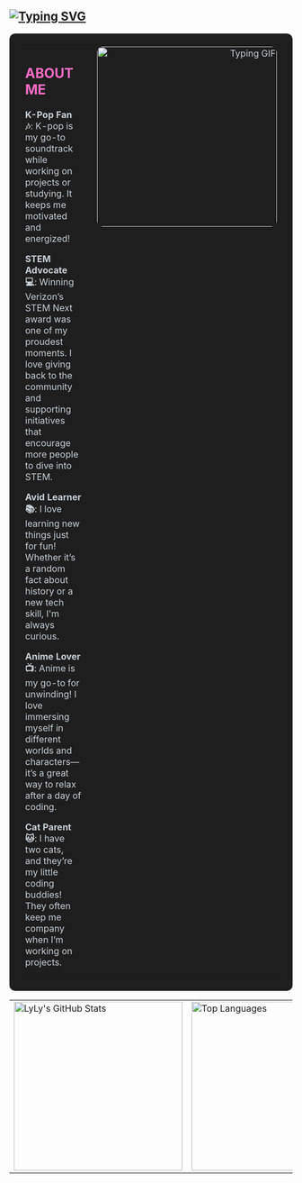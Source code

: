## [![Typing SVG](https://readme-typing-svg.demolab.com/?lines=Hi,+I'm+LyLy;Welcome+to+my+GitHub+Profile!&color=FF6EC7)](https://git.io/typing-svg)

<table style="width: 100%; background-color: #1e1e1e; color: #c9d1d9; border-radius: 10px; padding: 20px;">
  <tr>
    <td width="60%" valign="top" style="padding-right: 20px;">
      <h2 style="color: #ff6ec7;">ABOUT ME</h2>
      <p><strong>K-Pop Fan 🎶</strong>: K-pop is my go-to soundtrack while working on projects or studying. It keeps me motivated and energized!</p>
      <p><strong>STEM Advocate 💻</strong>: Winning Verizon’s STEM Next award was one of my proudest moments. I love giving back to the community and supporting initiatives that encourage more people to dive into STEM.</p>
      <p><strong>Avid Learner 📚</strong>: I love learning new things just for fun! Whether it’s a random fact about history or a new tech skill, I'm always curious.</p>
      <p><strong>Anime Lover 📺</strong>: Anime is my go-to for unwinding! I love immersing myself in different worlds and characters—it’s a great way to relax after a day of coding.</p>
      <p><strong>Cat Parent 🐱</strong>: I have two cats, and they’re my little coding buddies! They often keep me company when I’m working on projects.</p>
    </td>
    <td width="40%" align="right" valign="top">
      <img src="https://github.com/user-attachments/assets/849899ad-8c5d-4ff9-9fe0-bbc1b57c5cb1" alt="Typing GIF" width="320" style="border-radius: 10px;"/>
    </td>
  </tr>
</table>



<table>
  <tr>
    <td>
      <img src="https://github-readme-stats.vercel.app/api?username=ltlely&show_icons=true&theme=radical" alt="LyLy's GitHub Stats" width="300"/>
    </td>
    <td>
      <img src="https://github-readme-stats.vercel.app/api/top-langs/?username=ltlely&layout=compact&theme=radical" alt="Top Languages" width="300"/>
    </td>
  </tr>
</table>





